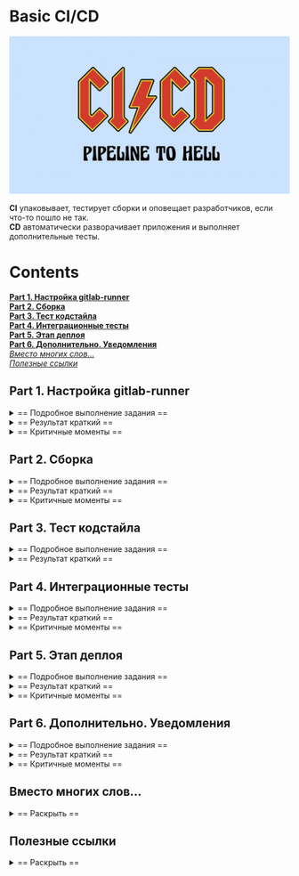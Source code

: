 # **Basic CI/CD**

 ![alt text](images/image.png)   

**CI** упаковывает, тестирует сборки и оповещает разработчиков, если что-то пошло не так.  
**CD** автоматически разворачивает приложения и выполняет дополнительные тесты.  


# **Contents**
[**Part 1. Настройка gitlab-runner**](#part-1-настройка-gitlab-runner)  
[**Part 2. Сборка**](#part-2-сборка)  
[**Part 3. Тест кодстайла**](#part-3-тест-кодстайла)  
[**Part 4. Интеграционные тесты**](#part-4-интеграционные-тесты)  
[**Part 5. Этап деплоя**](#part-5-этап-деплоя)  
[**Part 6. Дополнительно. Уведомления**](#part-6-дополнительно-уведомления)  
[*Вместо многих слов...*](#вместо-многих-слов)  
[*Полезные ссылки*](#полезные-ссылки)  


## **Part 1. Настройка gitlab-runner**  

<details>
<summary> == Подробное выполнение задания == </summary>

**== Задание ==**
> Подними виртуальную машину Ubuntu Server 22.04 LTS.  
Будь готов, что в конце проекта нужно будет сохранить дамп образа виртуальной машины.  
Скачай и установи на виртуальную машину gitlab-runner.  
Запусти gitlab-runner и зарегистрируй его для использования в текущем проекте (DO6_CICD).  
Для регистрации понадобятся URL и токен, которые можно получить на страничке задания на платформе. 


![alt text](images/image-1.png)  
*Поднял ubuntu 22.04.4 live server на UTM*  
> Образ ubuntu-22.04.4-live-server-arm64.iso взял с официального сайта https://cdimage.ubuntu.com/releases/22.04/release/  

![alt text](images/image-1.png)  
![alt text](images/image-2.png)  
*Скачал официальный репозиторий и установил из него gitlab-runner*  
> Скачать репозиторий - ```curl -L "https://packages.gitlab.com/install/repositories/runner/gitlab-runner/script.deb.sh" | sudo bash``` 
> Установить gitlab-runner - ```sudo apt-get install gitlab-runner```  

![alt text](images/image-3.png)  
*Регистрация в gitlab-runner*  
> Регистрировал по мануалу https://docs.gitlab.com/runner/register/index.html раздела Register with a runner registration token (deprecated).  
URL, token взял с соответвующего раздела edu, description (описание) - название проекта, maintenance - ради шутки, executot - shell. Почему шелл в последнем? Я сначала сделал виртуалбокс, получилась фигня, потом прочитал в телеге и сделал шелл. Всего при регистрации было заведено 4 тега: build, style, test, deploy.  

Поскольку вся проверка будет "крутиться" на сервере установил gcc, make, valgrind командами ```sudo apt-get install gcc```, ```sudo apt-get install make```, ```sudo apt-get install valgrind```.  

</details>

<details>
<summary> == Результат краткий == </summary>

![alt text](images/image-4.png)  
*Результат установки, регистрации и запуска gitlab-runner*  
</details>

<details>
<summary> == Критичные моменты == </summary>

1. Если хочешь сохранить возможности копи-паста и чуть меньше геммороится, то подключайся к серверу через терминал мак (ну и что под рукой будет) по ssh <name>@<ip_внешний_сервака>. Может нужно будет что-то установить, не помню уже.  

  
</details>


## **Part 2. Сборка**  

<details>
<summary> == Подробное выполнение задания == </summary>
    
**== Задание ==**     
Напиши этап для CI по сборке приложений из проекта C2_SimpleBashUtils.  
В файле gitlab-ci.yml добавь этап запуска сборки через мейк файл из проекта C2.  
Файлы, полученные после сборки (артефакты), сохрани в произвольную директорию со сроком хранения 30 дней.  
Скопировал свой проект SimpleBash в папку текущего проекта и написал файл yml. Файл gitlab-ci.yml располагается в корневой папке проекта.  

Размещение папок и критичный файлов в каталоге проекта.   
```
D06_CICD-1  
└───code-simple  
|   |files  
└───data-samples  
|   |files  
└───datasets  
|   |files  
└───materials  
|   |files  
└───misc  
|   |files  
└───src  
|   └───cat  
|   |   |files  
|   └───grep  
|       |files  
|gitlab-ci.yml  
|... 
```

Файл gitlab-ci.yml  
```
stages:
  - build 

build_job_cat_ci:
  stage: build
  tags: 
    - build
  script:
    - echo "s21_CAT build is running"
    - cd src/cat/ && make
  artifacts:
    paths:
      - src/cat/
    expire_in: 30 days

build_job_grep_ci:
  stage: build
  tags: 
    - build
  script:
    - echo "s21_GREP build is running"
    - cd src/grep/ && make
  artifacts:
    paths:
      - src/grep/
    expire_in: 30 days
```  

![alt text](images/image-5.png)  
*Написал файл gitlab-ci.yml*  

</details>

<details>
<summary> == Результат краткий == </summary>
В результате при push репозитория проводится проверка на сборку исполняемого файла в папке cat и grep через Makefile.  

![alt text](images/image-6.png)  
*В разделе CICD/Pipelines*  

![alt text](images/image-7.png)  
*Каждый раздел stage отдельно в раздее CICD/jobs*  

![alt text](images/image-8.png)  
*Кратко результат отбработки runner оборжается под каждым коомитом*  

</details>


<details>
<summary> == Критичные моменты == </summary>

1. Внимательно прописывать путь к файлам. Старт - каталог размещения файла gitlab-ci.yml.  
2. Версия gcc на сервере 11.4.0, на локальной машине 15.0.0. и флаг -Werror отрабатывается по-разному. Пришлось вносить изменения в код:  

|Наименование файла и функции|Было|Стало|
|------------------|-------|--------|
|cat.c - applying_flags|char now_c, previos_c = '\n';|int now_c = 1; char previos_c = '\n';|
|grep.c - print_flag_to_print|if (temp[strlen(temp)] == EOF)|if (feof(stdin))|

  
</details>


## **Part 3. Тест кодстайла**  

<details>
<summary> == Подробное выполнение задания == </summary>

**== Задание ==**  
Напиши этап для CI, который запускает скрипт кодстайла (clang-format).  
Если кодстайл не прошел, то «зафейли» пайплайн.  
В пайплайне отобрази вывод утилиты clang-format.  

Установил clang на сервер командой ```sudo apt-get install clang-format``` и акцептовал ну или с флагом ```-y``` делать.  

В файл gitlab-ci.yml внес этап style.  
> Можно было бы разбить на два теста для cat и grep отдельн, я специально сделал в одном попробовать, чтобы и раздельные этапы были и общий.  
```
code_style_ci:
  stage: style
  tags:
    - style
  script:
    - echo "clang-format check is running"
    - cp materials/linters/.clang-format .

    - cd src/cat/ && clang-format -n *.c *.h 2>&1 | tee cat_format_check_result.txt
    - if [ -s cat_format_check_result.txt ]; then echo "cat.c format FAIL" && exit 1; else echo "cat.c format is good"; fi
    - rm -rf cat_format_check_result.txt

    - cd src/grep/ && clang-format -n *.c *.h 2>&1 | tee grep_format_check_result.txt
    - if [ -s grep_format_check_result.txt ]; then echo "grep.c format FAIL" && exit 1; else echo "grep.c format is good"; fi
    - rm -rf grep_format_check_result.txt
    
    - rm -rf .clang-format
```  

> Вот тут  подглядел https://stackoverflow.com/questions/9964823/how-to-check-if-a-file-is-empty-in-bash  

![alt text](images/image-11.png)  
![alt text](images/image-12.png)  
*Отображение вывода утилиты clang реализовал через вывод на экран результата (если файл пустой - все ОК, иначе - нет)*  

Сделал еще, чтобы clang-format не прошел.  
![alt text](images/image-10.png)  
![alt text](images/image-9.png)  
*Ошибка в формате - не проходит Pipelines*  

>БОНУС - раздельный этап проверки на формат вот такой:  
```
code_style_cat_ci:
  stage: style
  tags:
    - style
  script:
    - echo "clang-format CAT check is running"
    - cp materials/linters/.clang-format .

    - cd src/cat/ && clang-format -n *.c *.h 2>&1 | tee cat_format_check_result.txt
    - if [ -s cat_format_check_result.txt ]; then echo "cat.c format FAIL" && exit 1; else echo "cat.c format is good"; fi
    - rm -rf cat_format_check_result.txt

code_style_grep_ci:
  stage: style
  tags:
    - style
  script:
    - echo "clang-format GREP check is running"

    - cd src/grep/ && clang-format -n *.c *.h 2>&1 | tee grep_format_check_result.txt
    - if [ -s grep_format_check_result.txt ]; then echo "grep.c format FAIL" && exit 1; else echo "grep.c format is good"; fi
    - rm -rf grep_format_check_result.txt

    - rm -rf .clang-format
```

</details>


<details>
<summary> == Результат краткий == </summary>

![alt text](images/image-11.png)  
![alt text](images/image-12.png)  
*clang-format проходит*  

Сделал еще, чтобы clang-format не прошел.  
![alt text](images/image-10.png)  
![alt text](images/image-9.png)  
*clang-format не проходит*  

</details>


## **Part 4. Интеграционные тесты**  

<details>
<summary> == Подробное выполнение задания == </summary>

**== Задание ==**  
Напиши этап для CI, который запускает твои интеграционные тесты из того же проекта.  
Запусти этот этап автоматически только при условии, если сборка и тест кодстайла прошли успешно.  
Если тесты не прошли, то «зафейли» пайплайн.  
В пайплайне отобрази вывод, что интеграционные тесты успешно прошли / провалились.  

В файл gitlab-ci.yml внес этап style для cat и grep.  
```
tests_cat:
  stage: test
  tags: 
    - test
  script:
    - echo "tests bash-script CAT is running"
    
    - cd src/cat/ && bash ./test_func_cat.sh 2>&1 | tee cat_test_result.txt
    - if grep -q "FAIL:\ 0" cat_test_result.txt; then echo "cat.c test is good"; else echo "cat.c test FAIL" && exit 1; fi
    - rm -rf cat_test_result.txt

  dependencies:
    - build_job_cat_ci
    - code_style_ci

tests_grep:
  stage: test
  tags: 
    - test
  script:
    - echo "tests bash-script GREP is running"

    - cd src/grep/ && bash ./test_func_grep.sh 2>&1 | tee grep_test_result.txt
    - if grep -q "FAIL:\ 0" grep_test_result.txt; then echo "grep.c test is good"; else echo "grep.c test FAIL" && exit 1; fi
    - rm -rf grep_test_result.txt
  dependencies:
    - build_job_grep_ci
    - code_style_ci
```  
![alt text](images/image-15.png)  
*Тесты проходят*  

![alt text](images/image-13.png)  
![alt text](images/image-14.png)  
*Отображение вывода результатов теста реализовал через вывод на экран конечного результата (если в файле есть строка "FAIL: 0" - все ОК, иначе - нет)*  


</details>

<details>
<summary> == Результат краткий == </summary>

![alt text](images/image-15.png)  
*Тесты проходят*  

![alt text](images/image-13.png)  
![alt text](images/image-14.png "Я должен был это (подпись в таком виде) попробовать")  
*Отображение вывода результатов теста реализовал через вывод на экран конечного результата (если в файле есть строка "FAIL: 0" - все ОК, иначе - нет)*  

</details>

<details>
<summary> == Критичные моменты == </summary>

1. Для запуска sh-скрипта используем команду bash ./.., а не sh ./...  
2. Поиск грепом наличия в файле строки "FAIL: 0" не пропускает, потому ':' - добиваем 'слеш'

  
</details>

## **Part 5. Этап деплоя**  

<details>
<summary> == Подробное выполнение задания == </summary>

**== Задание ==**  
Подними вторую виртуальную машину Ubuntu Server 22.04 LTS.  

Поднял второй сервер путем клонирования первого.  

Настроил сеть статически ip-адресами 10.10.64.1 и 10.10.64.2 и проверил ping.  
server - две сети: хост-сеть - 10.10.0.0/8 и сеть с мостом (для внешнего взаимоействия). server 2 - одна сеть-хост - 10.10.0.0/8. У сервера 2 изменил mac-адрес сетевой карты.  
Пришлось установить openvswitch-switch - ```sudo apt install openvswitch-switch``` - иначе не мог применить изменения к netplan.  

![alt text](images/image-16.png)  
*Статические адреса и результаты взаимных ping*  
![alt text](images/image-17.png)  
*Файлы кнофигурации сети server и server 2*  

На server 2 изменил имя хоста, чтобы не перепутать. Команды ```sudo nano /etc/hostname``` ```sudo nano /etc/hosts``` и поправил файлы, теперь хост server - s21-school, хост server 2 - s21-school2.  
![alt text](images/image-18.png)  
*Обновленное имя хоста server 2*  

Напиши этап для CD, который «разворачивает» проект на другой виртуальной машине.  
Запусти этот этап вручную при условии, что все предыдущие этапы прошли успешно.  
Напиши bash-скрипт, который при помощи ssh и scp копирует файлы, полученные после сборки (артефакты), в директорию /usr/local/bin второй виртуальной машины.  
Тут тебе могут помочь знания, полученные в проекте DO2_LinuxNetwork.  
Будь готов объяснить по скрипту, как происходит перенос.  
В файле gitlab-ci.yml добавь этап запуска написанного скрипта.  
В случае ошибки «зафейли» пайплайн.  

Подготовительные действия:  
- ```sudo su gitlab-runner``` Сначала на server сменил пользвоателя на gitlab-runner, т.к. все действия производятся по этому имени (проверил в скрипте)  
- ```ssh-keygen``` Сгенерил ssh-ключ для пользователя gitlab-runner.  
- ```ssh-copy-id frostdra@10.10.64.2``` Скопировал ключ на server 2.  
- ```sudo usermod -aG sudo gitlab-runner``` Дал gitlab-runner больше прав на server 2.  
- ```sudo chmod 777 /user/local/bin``` На server 2 разрешил все делать с папкой user/local/bin.  

В скрипте отразил следующее:
```
#!/bin/bash

# whoami # определил пользователя - gitlab-runner
# ls

#копируем s21_cat
echo "______COPY s21_cat START______"
scp cat/s21_cat frostdra@10.10.64.2:/usr/local/bin

#копируем s21_grep
echo "______COPY s21_grep START______"
scp grep/s21_grep frostdra@10.10.64.2:/usr/local/bin

#проверяем наличие файлов на сервере 1
if ssh frostdra@10.10.64.2 "[ -f /usr/local/bin/s21_cat ]"; then echo "s21_cat at server 2"; else echo "s21_cat NOT at server 2. FAIL" && exit 1; fi
if ssh frostdra@10.10.64.2 "[ -f /usr/local/bin/s21_grep ]"; then echo "s21_grep at server 2"; else echo "s21_grep NOT at server 2. FAIL" && exit 1; fi
```  
> пояснения
scp cat/s21_cat frostdra@10.10.64.2:/usr/local/bin - копирование самого файла  
if ssh frostdra@10.10.64.2 "[ -f /usr/local/bin/s21_cat ]"; - проверка наличия файла.

В файл gitlab-ci.yml добавил этап deploy.  
```
deployment_cd:
  stage: deploy
  tags:
    - deploy
  script:
    - cd src && bash ./script_copy_to_server_2.sh
  dependencies:
    - build_job_cat_ci
    - build_job_grep_ci
    - code_style_ci
    - tests_cat
    - tests_grep
  when: manual
```  

![alt text](images/image-19.png)  
![alt text](images/image-20.png)  
![alt text](images/image-32.png)  
*Исполнение gitlab-ci.yml в том числе зафейленный вариант*  

В результате ты должен получить готовые к работе приложения из проекта C2_SimpleBashUtils (s21_cat и s21_grep) на второй виртуальной машине.  
![alt text](images/image-21.png)  
*Наличие исполняемых файлов s21_cat и s21_grep на server 2*  

Сохрани дампы образов виртуальных машин.  
P.S. Ни в коем случае не сохраняй дампы в гит!  

Не забудь запустить пайплайн с последним коммитом в репозитории.  

</details>

<details>
<summary> == Результат краткий == </summary>

![alt text](images/image-19.png)  
![alt text](images/image-20.png)  
*Исполнение gitlab-ci.yml*  

![alt text](images/image-21.png)  
*Наличие исполняемых файлов s21_cat и s21_grep на server 2*  

</details>

<details>
<summary> == Критичные моменты == </summary>

1. НЕ ЗАБУДЬ ПЕРЕЙТИ НА ПОЛЬЗОВАТЕЛЯ gitlab-runner на server при генерации ключа. Все что CICD делает он делает от пользователя gitlab-runner.  
2. Пользуй команды bash, если где-то затык. Самое муторное правильно понять, в какой папке ты сейчас (ну не ты, а команда в yml или скрипте) находишься.  
3. Запуск вручную тут читал https://stackoverflow.com/questions/31904686/how-do-i-establish-manual-stages-in-gitlab-ci  
  
</details>


## **Part 6. Дополнительно. Уведомления**  

<details>
<summary> == Подробное выполнение задания == </summary>

**== Задание ==**  
Настрой уведомления об успешном/неуспешном выполнении пайплайна через бота с именем «[твой nickname] DO6 CI/CD» в Telegram.  
Текст уведомления должен содержать информацию об успешности прохождения как этапа CI, так и этапа CD.  
В остальном текст уведомления может быть произвольным.  

Создал телеграмм-бота. Нашел бот ```@BotFather``` создал обычного бота, загрузил аватарку и поиграл там немного. После создания бота в чат прилетел token для работы с API. Для опредедения своего Telegram ID  использовал бот ```@my_id_bot```. Итоговый бот http://t.me/Frostdra_cicd_bot - оставлю его живым, можно внести свой telegam id в скрипты и поиграться, если есть желение.  
![alt text](images/image-22.png)  
![alt text](images/image-24.png)  
*Создал телеграмм-бота*  

Написал (см. полезные ссылки - тут все просто) 3 скрипта: ```tg_bot_status_stage.sh```, ```tg_bot_start_deploy.sh```, ```tg_bot_fin.sh```.  
Фукнционал ```tg_bot_status_stage.sh```: если задача этапа успешно завершена, то бот посылает статус и время успешного выполнения задачи этапа, если нет - бот посылает статус и время не успешного выполнения задачи этапа и общий стату по проекту.  
```
#!/bin/bash

TELEGRAM_BOT_TOKEN="7435474656:AAH1aZzJYqaGMmR2ha_Q8NnLFEut6_41GcU"
TELEGRAM_USER_ID="444897129"
DATE_TIME=$(TZ="Europe/Moscow" date +"%Y-%m-%d %H:%M:%S")

TIME="10"
URL="https://api.telegram.org/bot$TELEGRAM_BOT_TOKEN/"

status="🚫"
if [ "$CI_JOB_STATUS" == "success" ]; then 

    # Отправка сообщения о статусе этапа

    status="✅"
    TEXT="Статус этапа +$CI_JOB_STAGE по задаче $CI_JOB_NAME: $status
    Дата-время: $DATE_TIME"

    curl -s --max-time $TIME -d "chat_id=$TELEGRAM_USER_ID&disable_web_page_preview=1&text=$TEXT" $URL"sendMessage" > /dev/null

else

    # КОНЕЦ((
    TEXT="Статус этапа +$CI_JOB_STAGE по задаче $CI_JOB_NAME: $status
    Дата-время: $DATE_TIME"

    curl -s --max-time $TIME -d "chat_id=$TELEGRAM_USER_ID&disable_web_page_preview=1&text=$TEXT" $URL"sendMessage" > /dev/null
    
    sheldon_to_end=https://donate.petridish.pw/sites/default/files/stickers/127260/7_88.png?1633075049
    # Отправка изображения Шелдона
    curl -s --max-time $TIME -F "chat_id=$TELEGRAM_USER_ID" -F "photo=$sheldon_to_end" $URL"sendPhoto" > /dev/null

    TEXT="Статус продакш: ❌
    
    Проект:+$CI_PROJECT_NAME
    Репозиторий:+$CI_PROJECT_URL
    Ветка:+$CI_COMMIT_REF_SLUG
    
    Автор:+$GITLAB_USER_LOGIN
    Дата-время: $DATE_TIME"

    curl -s --max-time $TIME -d "chat_id=$TELEGRAM_USER_ID&disable_web_page_preview=1&text=$TEXT" $URL"sendMessage" > /dev/null

fi
```
*Скрипт ```tg_bot_status_stage.sh```*  

Фукнционал ```tg_bot_start_deploy.sh```: если этапы дошли до момента, когда можно заливатьвсе на прод сервер, то бот посылает запрос на выполнение этапа заливки и ссылку для запуска этапа.  
```
#!/bin/bash

TELEGRAM_BOT_TOKEN="7435474656:AAH1aZzJYqaGMmR2ha_Q8NnLFEut6_41GcU"
TELEGRAM_USER_ID="444897129"
DATE_TIME=$(TZ="Europe/Moscow" date +"%Y-%m-%d %H:%M:%S")

TIME="10"
URL="https://api.telegram.org/bot$TELEGRAM_BOT_TOKEN/sendMessage"

TEXT="Можно запустить этап deploy (размещение на "боевой" сервер).
Для запуска перейдите по ссылке и жмакните кнопочку старт
"$CI_PROJECT_URL/-/pipelines/$CI_PIPELINE_ID"

Автор:+$GITLAB_USER_LOGIN
Дата-время: $DATE_TIME"

curl -s --max-time $TIME -d "chat_id=$TELEGRAM_USER_ID&disable_web_page_preview=1&text=$TEXT" $URL > /dev/null
```
*Скрипт ```tg_bot_start_deploy.sh```*  

Фукнционал ```tg_bot_fin.sh```: если бот отправляет статус этапа как проекта в целом.  
```
#!/bin/bash

TELEGRAM_BOT_TOKEN="7435474656:AAH1aZzJYqaGMmR2ha_Q8NnLFEut6_41GcU"
TELEGRAM_USER_ID="444897129"

# TELEGRAM_BOT_TOKEN="тут токен"
# TELEGRAM_USER_ID="тут id"
DATE_TIME=$(TZ="Europe/Moscow" date +"%Y-%m-%d %H:%M:%S")
TIME="10"
URL="https://api.telegram.org/bot$TELEGRAM_BOT_TOKEN/"

if [ "$CI_JOB_STATUS" == "success" ]; then 
   # Все хорошо

   sheldon_to_end=https://avatars.dzeninfra.ru/get-zen_doc/3668119/pub_5f4a88cafe0a9948592b02a0_5f4a88f16f855d0a7aa70e37/scale_1200; 
   # Отправка изображения Шелдона
   curl -s --max-time $TIME -F "chat_id=$TELEGRAM_USER_ID" -F "photo=$sheldon_to_end" $URL"sendPhoto" > /dev/null

   TEXT="Статус продакш: $1
      
      Проект:+$CI_PROJECT_NAME
      Репозиторий:+$CI_PROJECT_URL
      Ветка:+$CI_COMMIT_REF_SLUG
      
   Автор:+$GITLAB_USER_LOGIN
   Дата-время: $DATE_TIME"

   curl -s --max-time $TIME -d "chat_id=$TELEGRAM_USER_ID&disable_web_page_preview=1&text=$TEXT" $URL"sendMessage" > /dev/null
else
   # КОНЕЦ((
    TEXT="Статус этапа +$CI_JOB_STAGE по задаче $CI_JOB_NAME: $status
    Дата-время: $DATE_TIME"

    curl -s --max-time $TIME -d "chat_id=$TELEGRAM_USER_ID&disable_web_page_preview=1&text=$TEXT" $URL"sendMessage" > /dev/null
    
    sheldon_to_end=https://donate.petridish.pw/sites/default/files/stickers/127260/7_88.png?1633075049
    # Отправка изображения Шелдона
    curl -s --max-time $TIME -F "chat_id=$TELEGRAM_USER_ID" -F "photo=$sheldon_to_end" $URL"sendPhoto" > /dev/null

    TEXT="Статус продакш: ❌
    
    Проект:+$CI_PROJECT_NAME
    Репозиторий:+$CI_PROJECT_URL
    Ветка:+$CI_COMMIT_REF_SLUG
    
    Автор:+$GITLAB_USER_LOGIN
    Дата-время: $DATE_TIME"

    curl -s --max-time $TIME -d "chat_id=$TELEGRAM_USER_ID&disable_web_page_preview=1&text=$TEXT" $URL"sendMessage" > /dev/null

fi
```  
*Скрипт ```tg_bot_fin.sh```*  



Также внес изменения в файл gitlab-ci.yml - не буду выкладывать полностью, в репозитории можно посомтреть, там уже много. Что изменил вкратце:  
```
build_job_cat_ci:
  ...
  after_script:
    - bash src/tg_bot_status_stage.sh

build_job_grep_ci:
  ...
  after_script:
    - bash src/tg_bot_status_stage.sh
  needs:
    - build_job_cat_ci

code_style_ci:
  after_script:
    - bash src/tg_bot_status_stage.sh

tests_cat:
  after_script:
    - bash src/tg_bot_status_stage.sh

tests_grep:
  after_script:
    - bash src/tg_bot_status_stage.sh
    - if [ "$CI_JOB_STATUS" == "success" ]; then bash src/tg_bot_start_deploy.sh #если задача этапа выполнена, то спрашиваем про запуск этапа деплой

deployment_cd:
    after_script:
    - bash src/tg_bot_fin.sh #если деплой выполнен, то телеграмм бот отправит сообщение об успешности, иначе о неуспешности
```

![alt text](images/image-25.png)  
*Демонстрация работы телеграм-бота*  


</details>

<details>
<summary> == Результат краткий == </summary>

![alt text](images/image-25.png)  
![alt text](images/image-26.png)  
![alt text](images/image-27.png)  
![alt text](images/image-28.png)  
![alt text](images/image-29.png)  
![alt text](images/image-30.png)  
![alt text](images/image-33.png)  
*Работа gitlab CI/CD и telegram-бота*  


</details>

<details>
<summary> == Критичные моменты == </summary>

1. Если этап фелится, но статус ```passed - allowed to fail```, то добавить строку в этап ```allow_failure: false``` тогда если срабатывает ```exit 1``` скрипт завершится с ошибкой, а не с passed.  
2. Если добавить ```set -e``` в скрипт с работтой по копированию файлов и/или подключению на другой сервак, то при ошибке точно зафейлится скрипт, а не не бует passed.  
  
</details>


## **Вместо многих слов...**  

<details>
<summary> == Раскрыть == </summary>

![alt text](images/image-34.png)  

</details>


## **Полезные ссылки**  

<details>
<summary> == Раскрыть == </summary>

1. https://docs.gitlab.com/runner/install/linux-repository.html - мануал по установке gitlab-runner  
2. https://docs.gitlab.com/runner/register/index.html - мануал по регистрации и запуску gitlab-runner  
3. https://www.reg.ru/blog/rukovodstvo-po-ci-cd-v-gitlab-dlya-novichka/ - про gitlab-ci.yml тут читал  
4. https://www.youtube.com/watch?v=uSTOerrWNaY - смотрел про gitlab-ci.yml  
5. https://telegra.ph/DevOps-FAQ-04-20 - чат в телеге учеников школы - много полезного  
6. !! https://yourtodo.ru/posts/razvertyivanie-prilozhenij-s-gitlab-cicd-rukovodstvo-dlya-razrabotchikov/ - ОТЛИЧНЕЙШИЙ мануал по gitlab-ci.yml  
7. https://timeweb.cloud/tutorials/servers/kak-podklyuchitsya-k-serveru-po-ssh - мануальчик по подключению к серверу по ssh
8. Использование SSH-агента (муторная тема, чтобы ssh-ключи использовать в CI) - https://dev.to/aws-builders/gitlab-ci-pipeline-run-script-via-ssh-to-remote-server-49l0 - https://www.opennet.ru/tips/3132_ssh_gitlab.shtml в результате не пригодилось. Но я пытался прямо.
9. https://ifedyukin.ru/blog/all/gitlab-ci-telegram/ - бот в телеграмм для ci-cd тут прочитал.  
10. https://docs.gitlab.com/ee/ci/variables/predefined_variables.html - переменный gitlab-ci-cd для отражения в боте.  

</details>

